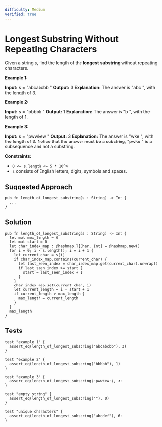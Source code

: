 ```yaml
---
difficulty: Medium
verified: true
---
```


# Longest Substring Without Repeating Characters

Given a string `s`, find the length of the **longest** **substring** without repeating characters.

**Example 1:**

**Input:** s =  "abcabcbb "
**Output:** 3
**Explanation:** The answer is  "abc ", with the length of 3.

**Example 2:**

**Input:** s =  "bbbbb "
**Output:** 1
**Explanation:** The answer is  "b ", with the length of 1.

**Example 3:**

**Input:** s =  "pwwkew "
**Output:** 3
**Explanation:** The answer is  "wke ", with the length of 3.
Notice that the answer must be a substring,  "pwke " is a subsequence and not a substring.

**Constraints:**

* `0 <= s.length <= 5 * 10^4`
* `s` consists of English letters, digits, symbols and spaces.

## Suggested Approach

```mbt nocheck
pub fn length_of_longest_substring(s : String) -> Int {
  ...
}
```

## Solution

```mbt
pub fn length_of_longest_substring(s : String) -> Int {
  let mut max_length = 0
  let mut start = 0
  let char_index_map : @hashmap.T[Char, Int] = @hashmap.new()
  for i = 0; i < s.length(); i = i + 1 {
    let current_char = s[i]
    if char_index_map.contains(current_char) {
      let last_seen_index = char_index_map.get(current_char).unwrap()
      if last_seen_index >= start {
        start = last_seen_index + 1
      }
    }
    char_index_map.set(current_char, i)
    let current_length = i - start + 1
    if current_length > max_length {
      max_length = current_length
    }
  }
  max_length
}
```

## Tests

```moonbit
test "example 1" {
  assert_eq(length_of_longest_substring("abcabcbb"), 3)
}

test "example 2" {
  assert_eq(length_of_longest_substring("bbbbb"), 1)
}

test "example 3" {
  assert_eq(length_of_longest_substring("pwwkew"), 3)
}

test "empty string" {
  assert_eq(length_of_longest_substring(""), 0)
}

test "unique characters" {
  assert_eq(length_of_longest_substring("abcdef"), 6)
}
```
